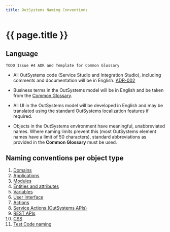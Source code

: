 ```yaml
---
title: OutSystems Naming Conventions
---
```

# {{ page.title }}

## Language

    TODO Issue #4 ADR and Template for Common Glossary

* All OutSystems code (Service Studio and Integration Studio), including comments and documentation will be in English. [ADR-002](adr\ADR-002-standard-language-is-English.html)
* Business terms in the OutSystems model will be in English and be taken from the [Common Glossary](../common-glossary-template.html).

* All UI in the OutSystems model will be developed in English and may be translated using the standard OutSystems localization features if required.
* Objects in the OutSystems environment have meaningful, unabbreviated names. Where naming limits prevent this (most OutSystems element names have a limit of 50 characters), standard abbreviations as provided in the **Common Glossary** must be used.

## Naming conventions per object type

1. [Domains](..\naming\domain-naming.html)
1. [Applications](..\naming\application-naming.html)
1. [Modules](..\naming\module-naming.html)
1. [Entities and attributes](..\naming\entity-naming.html)
1. [Variables](..\naming\variable-naming.html)
1. [User Interface](..\naming\user-interface-naming.html)
1. [Actions](..\naming\action-naming.html)
1. [Service Actions (OutSystems APIs)](..\naming\service-action-naming.html)
1. [REST APIs](..\naming\rest-api-naming.html)
1. [CSS](..\naming\css-naming.html)
1. [Test Code naming](..\naming\test-code-naming.html)
